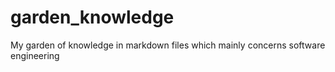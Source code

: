 # garden_knowledge
My garden of knowledge in markdown files which mainly concerns software engineering
